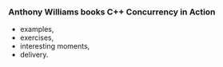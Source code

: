 
###  Anthony Williams books  C++ Concurrency in Action 


- examples, 
- exercises, 
- interesting moments, 
- delivery. 